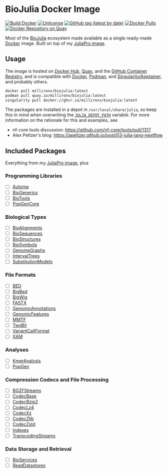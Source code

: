 # BioJulia Docker Image

[![Build Docker](https://github.com/MillironX/docker-BioJulia/actions/workflows/build.yml/badge.svg)](https://github.com/MillironX/docker-BioJulia/actions/workflows/build.yml)
[![Unlicense](https://img.shields.io/github/license/MillironX/docker-BioJulia)](https://github.com/MillironX/docker-BioJulia/blob/master/LICENSE)
[![GitHub tag (latest by date)](https://img.shields.io/github/v/tag/MillironX/docker-BioJulia)](https://github.com/MillironX/docker-BioJulia/tags)
[![Docker Pulls](https://img.shields.io/docker/pulls/millironx/biojulia)](https://hub.docker.com/r/millironx/biojulia)
[![Docker Repository on Quay](https://quay.io/repository/millironx/biojulia/status "Docker Repository on Quay")](https://quay.io/repository/millironx/biojulia)

Most of the [BioJulia] ecosystem made available as a single ready-made [Docker]
image. Built on top of my [JuliaPro image].

## Usage

The image is hosted on [Docker Hub], [Quay], and the [GitHub Container
Registry], and is compatible with [Docker], [Podman], and
[Singularity/Apptainer], and probably others.

```bash
docker pull millironx/biojulia:latest
podman pull quay.io/millironx/biojulia:latest
singularity pull docker://ghcr.io/millironx/biojulia:latest
```

The packages are installed in a depot in `/usr/local/share/julia`, so keep this
in mind when overwriting the [`JULIA_DEPOT_PATH`] variable. For more information
on the rationale for this and examples, see

- nf-core tools discussion: <https://github.com/nf-core/tools/pull/1317>
- Alex Peltzer's blog: <https://apeltzer.github.io/post/03-julia-lang-nextflow>

## Included Packages

Everything from my [JuliaPro image], plus

### Programming Libraries

- [ ] [Automa](https://github.com/BioJulia/Automa.jl)
- [ ] [BioGenerics](https://github.com/BioJulia/BioGenerics.jl)
- [ ] [BioTools](https://github.com/BioJulia/BioTools.jl)
- [ ] [PopGenCore](https://github.com/BioJulia/PopGenCore.jl)

### Biological Types

- [ ] [BioAlignments](https://github.com/MillironX/BioAlignments.jl)
- [ ] [BioSequences](https://github.com/BioJulia/BioSequences.jl)
- [ ] [BioStructures](https://github.com/BioJulia/BioStructures.jl)
- [ ] [BioSymbols](https://github.com/BioJulia/BioSymbols.jl)
- [ ] [GenomeGraphs](https://github.com/BioJulia/GenomeGraphs.jl)
- [ ] [IntervalTrees](https://github.com/BioJulia/IntervalTrees.jl)
- [ ] [SubstitutionModels](https://github.com/BioJulia/SubstitutionModels.jl)

### File Formats

- [ ] [BED](https://github.com/BioJulia/BED.jl)
- [ ] [BigBed](https://github.com/BioJulia/BigBed.jl)
- [ ] [BigWig](https://github.com/BioJulia/BigWig.jl)
- [ ] [FASTX](https://github.com/BioJulia/FASTX.jl)
- [ ] [GenomicAnnotations](https://github.com/BioJulia/GenomicAnnotations.jl)
- [ ] [GenomicFeatures](https://github.com/BioJulia/GenomicFeatures.jl)
- [ ] [MMTF](https://github.com/BioJulia/MMTF.jl)
- [ ] [TwoBit](https://github.com/BioJulia/TwoBit.jl)
- [ ] [VariantCallFormat](https://github.com/rasmushenningsson/VariantCallFormat.jl)
- [ ] [XAM](https://github.com/MillironX/XAM.jl)

### Analyses

- [ ] [KmerAnalysis](https://github.com/BioJulia/KmerAnalysis.jl)
- [ ] [PopGen](https://github.com/BioJulia/PopGen.jl.git)

### Compression Codecs and File Processing

- [ ] [BGZFStreams](https://github.com/BioJulia/BGZFStreams.jl)
- [ ] [CodecBase](https://github.com/bicycle1885/CodecBase.jl)
- [ ] [CodecBzip2](https://github.com/bicycle1885/CodecBzip2.jl)
- [ ] [CodecLz4](https://github.com/invenia/CodecLz4.jl)
- [ ] [CodecXz](https://github.com/bicycle1885/CodecXz.jl)
- [ ] [CodecZlib](https://github.com/bicycle1885/CodecZlib.jl)
- [ ] [CodecZstd](https://github.com/bicycle1885/CodecZstd.jl)
- [ ] [Indexes](https://github.com/BioJulia/Indexes.jl)
- [ ] [TranscodingStreams](https://github.com/JuliaIO/TranscodingStreams.jl)

### Data Storage and Retrieval

- [ ] [BioServices](https://github.com/BioJulia/BioServices.jl)
- [ ] [ReadDatastores](https://github.com/BioJulia/ReadDatastores.jl)

[`JULIA_DEPOT_PATH`]: https://docs.julialang.org/en/v1/manual/environment-variables/#JULIA_DEPOT_PATH
[biojulia]: https://biojulia.net
[docker hub]: https://hub.docker.com
[docker]: https://www.docker.com
[github container registry]: https://ghcr.io
[juliapro image]: https://github.com/MillironX/docker-JuliaPro
[podman]: https://podman.io
[quay]: https://quay.io
[singularity/apptainer]: https://apptainer.org
